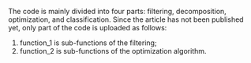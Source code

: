 The code is mainly divided into four parts: filtering, decomposition, optimization, and classification. Since the article has not been published yet, only part of the code is uploaded as follows:

1. function_1 is sub-functions of the filtering;
2. function_2 is sub-functions of the optimization algorithm.


